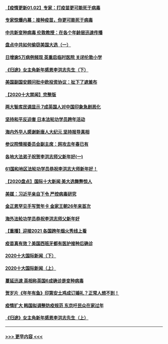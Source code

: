 #### [【疫情更新01.02】专家：打疫苗更可能死于病毒](../pages/prog202/a103020001.md?t=01021801) 
#### [专家惊爆内幕：接种疫苗，你更可能死于病毒](../pages/prog202/a103023064.md?t=01021801) 
#### [中共新变种病毒 伦敦教授：在各个年龄层迅速传播](../pages/prog202/a103022988.md?t=01021801) 
#### [盘点中共如何偷窃美国大选（一）](../pages/prog202/a103022824.md?t=01021801) 
#### [日增逾5万病例频现 英重启临时医院 关闭伦敦小学](../pages/prog202/a103022811.md?t=01021801) 
#### [《归途》女主角新年感恩李洪志先生（下）](../pages/prog202/a103022765.md?t=01021801) 
#### [美国副国安顾问批中欧投资协议：扯下了遮羞布](../pages/prog202/a103022705.md?t=01021801) 
#### [【2020十大禁闻】完整版](../pages/prog202/a103022702.md?t=01021801) 
#### [两大智库民调显示 7成英国人对中国印象急剧恶化](../pages/prog202/a103022686.md?t=01021801) 
#### [坚持和平反迫害  日本法轮功学员跨年活动](../pages/prog202/a103022530.md?t=01021801) 
#### [海内外华人感谢新唐人大纪元 坚持报导真相](../pages/prog202/a103022538.md?t=01021801) 
#### [参议院情报委员会副主席：网攻去年春已有](../pages/prog202/a103022535.md?t=01021801) 
#### [各地大法弟子祝贺李洪志师父新年好(一)](../pages/prog202/a103022456.md?t=01021801) 
#### [61国和地区法轮功学员恭祝李洪志大师新年好！](../pages/prog202/a103022268.md?t=01021801) 
#### [【2020盘点】国际十大新闻 美大选舞弊惊人](../pages/prog202/a103022226.md?t=01021801) 
#### [美媒：习近平亲自下令 严控病毒研究](../pages/prog202/a103022179.md?t=01021801) 
#### [金正恩罕见手写贺年卡 金家王朝26年来首次](../pages/prog202/a103022106.md?t=01021801) 
#### [海外法轮功学员恭祝李洪志师父新年好](../pages/prog202/a103022043.md?t=01021801) 
#### [【重播】迎接2021 各国跨年烟火秀线上看](../pages/prog202/a103021776.md?t=01021801) 
#### [疫苗真有效？美国西班牙都有医护接种后确诊](../pages/prog202/a103021963.md?t=01021801) 
#### [2020十大国际新闻（下）](../pages/prog202/a103021915.md?t=01021801) 
#### [2020十大国际新闻（上）](../pages/prog202/a103021902.md?t=01021801) 
#### [蔓延迅速 英相称英国6成确诊是变种病毒](../pages/prog202/a103021895.md?t=01021801) 
#### [贺岁片《年年有鱼》印第安土鸡成订婚礼？正常人想不到！](../pages/prog202/a103021631.md?t=01021801) 
#### [疫情扩大 韩国拟调整防疫规范 东京吁民众在家过年](../pages/prog202/a103021514.md?t=01021801) 
#### [《归途》女主角新年感恩李洪志先生（上）](../pages/prog202/a103021526.md?t=01021801) 

----
#### [ >>> 更早内容 <<< ](../indexes/prog202-earlier.md)
